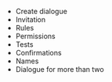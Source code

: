 - Create dialogue
- Invitation
- Rules
- Permissions
- Tests
- Confirmations
- Names
- Dialogue for more than two
